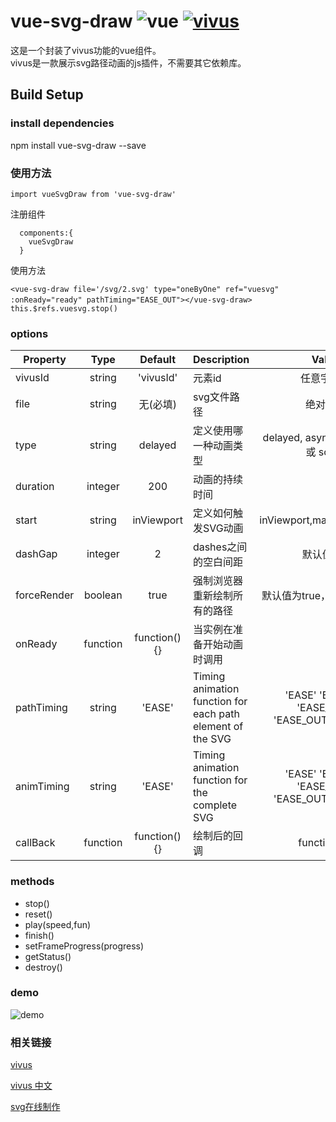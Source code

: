 # vue-svg-draw ![vue](https://img.shields.io/badge/vue-2.*-brightgreen.svg)  [![vivus](https://img.shields.io/badge/dependencies-vivus-yellowgreen.svg)](http://maxwellito.github.io/vivus/)
 这是一个封装了vivus功能的vue组件。  
 vivus是一款展示svg路径动画的js插件，不需要其它依赖库。

## Build Setup

### install dependencies
npm install vue-svg-draw --save

### 使用方法 
` import vueSvgDraw from 'vue-svg-draw' `

注册组件

```
  components:{
    vueSvgDraw
  }

```
使用方法

` <vue-svg-draw file='/svg/2.svg' type="oneByOne" ref="vuesvg" :onReady="ready" pathTiming="EASE_OUT"></vue-svg-draw> `
` this.$refs.vuesvg.stop()` 

### options 
| Property | Type | Default | Description | Value |
| --------------------| :----------------: | :-------------:| ----------------------------------------------------- | :------------------------------------------------------: |
| vivusId | string | 'vivusId' | 元素id | 任意字符串 |
| file | string | 无(必填) | svg文件路径 | 绝对路径 |
| type | string | delayed | 定义使用哪一种动画类型 | delayed, async, oneByOne 或 script |
| duration | integer | 200 | 动画的持续时间 |  |
| start | string | inViewport | 定义如何触发SVG动画 | inViewport,manual,autostart |
| dashGap | integer | 2 |  dashes之间的空白间距  | 默认值为2 |
| forceRender | boolean | true | 强制浏览器重新绘制所有的路径 | 默认值为true，只在IE中有效 |
| onReady | function | function(){} | 当实例在准备开始动画时调用 | |
| pathTiming| string | 'EASE' | Timing animation function for each path element of the SVG | 'EASE' 'EASE_IN' 'EASE_OUT' 'EASE_OUT_BOUNCE' |
| animTiming | string | 'EASE' | Timing animation function for the complete SVG | 'EASE' 'EASE_IN' 'EASE_OUT' 'EASE_OUT_BOUNCE' |
| callBack | function | function(){}  | 绘制后的回调 | function(){} |




### methods
- stop()  
- reset()  
- play(speed,fun) 
- finish()  
- setFrameProgress(progress) 
- getStatus() 
- destroy() 

### demo
![demo](https://github.com/NBSeven/vue-svg-draw/blob/master/svg-draw.gif)

### 相关链接
[vivus](http://maxwellito.github.io/vivus/) 

[vivus 中文](http://www.jq22.com/jquery-info9266)

[svg在线制作](http://editor.method.ac/)
